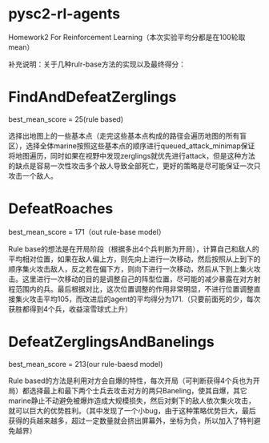 # pysc2-rl-agents

Homework2 For Reinforcement Learning（本次实验平均分都是在100轮取mean）

补充说明：关于几种rulr-base方法的实现以及最终得分：

# FindAndDefeatZerglings 
best_mean_score = 25(rule based) 

选择出地图上的一些基本点（走完这些基本点构成的路径会遍历地图的所有盲区），选择全体marine按照这些基本点的顺序进行queued_attack_minimap保证将地图遍历，同时如果在视野中发现zerglings就优先进行attack，但是这种方法的缺点是容易一次性攻击多个敌人导致全部死亡，更好的策略是尽可能保证一次只攻击一个敌人。

# DefeatRoaches
best_mean_score =  171（out rule-base model）

Rule base的想法是在开局阶段（根据多出4个兵判断为开局），计算自己和敌人的平均相对位置，如果在敌人偏上方，则先向上进行一次移动，然后按照从上到下的顺序集火攻击敌人，反之若在偏下方，则向下进行一次移动，然后从下到上集火攻击。这里进行一次移动的目的是调整自己的阵型位置，尽可能的减少暴露在对方射程范围内的兵。最后根据对比，这次位置调整的作用非常明显，不进行位置调整直接集火攻击平均105，而改进后的agent的平均得分为171.（只要前面死的少，每次获胜都得到4个兵，收益滚雪球式上升）

# DefeatZerglingsAndBanelings
best_mean_score = 213(our rule-baesd model)

Rule based的方法是利用对方会自爆的特性，每次开局（可判断获得4个兵也为开局）都选择最上和最下两个士兵去攻击对方的两只Baneling，使其自爆，其它marine静止不动避免被爆炸造成大规模损失，然后对剩下的敌人依次集火攻击，就可以巨大的优势胜利。（其中发现了一个小bug，由于这种策略优势巨大，最后获得的兵越来越多，超过一定数量就会挤出屏幕外，坐标为负，所以加入了特判避免越界）
